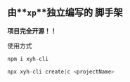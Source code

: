 ## 由**`xp`**独立编写的 脚手架

**项目完全开源！！**

使用方式

```js
npm i xyh-cli
```

```js
npx xyh-cli create|c <projectName>
```
